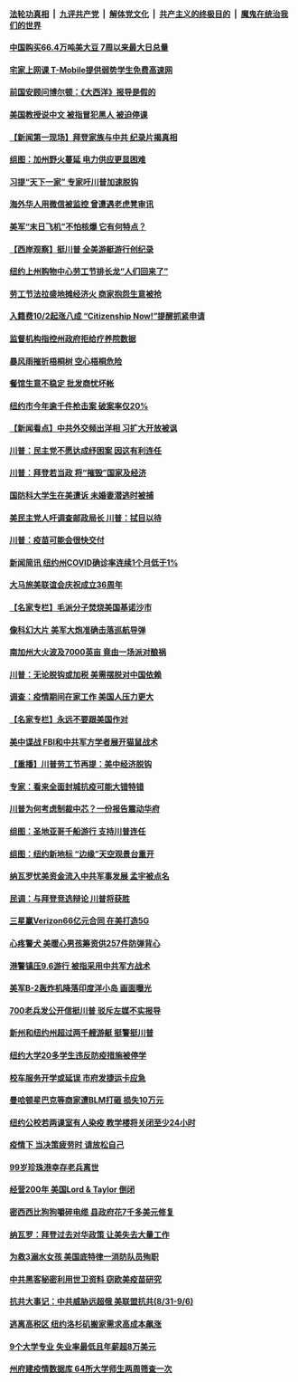 

####  [法轮功真相](../../../../basic/blob/master/README.md?t=09090202) &nbsp;|&nbsp; [九评共产党](../../../../9ping.md/blob/master/README.md?t=09090202) &nbsp;|&nbsp; [解体党文化](../../../../jtdwh.md/blob/master/README.md?t=09090202)  &nbsp;|&nbsp; [共产主义的终极目的](../../../../gczydzjmd.md/blob/master/README.md?t=09090202) &nbsp;|&nbsp; [魔鬼在统治我们的世界](../../../../mgztzwmdsj.md/blob/master/README.md?t=09090202) 

#### [中国购买66.4万吨美大豆 7周以来最大日总量](../pages/nsc412/n12389469.md?t=09090202) 

#### [宅家上网课 T-Mobile提供弱势学生免费高速网](../pages/nsc412/n12389277.md?t=09090202) 

#### [前国安顾问博尔顿：《大西洋》报导是假的](../pages/nsc412/n12388881.md?t=09090202) 

#### [美国教授说中文 被指冒犯黑人 被迫停课](../pages/nsc412/n12388889.md?t=09090202) 

#### [【新闻第一现场】拜登家族与中共 纪录片揭真相](../pages/nsc412/n12388103.md?t=09090202) 

#### [组图：加州野火蔓延 电力供应更显困难](../pages/nsc412/n12388537.md?t=09090202) 

#### [习提“天下一家” 专家吁川普加速脱钩](../pages/nsc412/n12388552.md?t=09090202) 

#### [海外华人用微信被监控 曾遭遇老虎凳审讯](../pages/nsc412/n12388490.md?t=09090202) 

#### [美军“末日飞机”不怕核爆 它有何特点？](../pages/nsc412/n12388298.md?t=09090202) 

#### [【西岸观察】挺川普 全美游艇游行创纪录](../pages/nsc412/n12388058.md?t=09090202) 

#### [纽约上州购物中心劳工节排长龙“人们回来了”](../pages/nsc412/n12387907.md?t=09090202) 

#### [劳工节法拉盛地摊经济火  商家抱怨生意被抢](../pages/nsc412/n12387893.md?t=09090202) 

#### [入籍费10/2起涨八成 “Citizenship Now!”提醒抓紧申请](../pages/nsc412/n12387923.md?t=09090202) 

#### [监督机构指控州政府拒给疗养院数据](../pages/nsc412/n12387821.md?t=09090202) 

#### [暴风雨摧折梧桐树 空心梧桐危险](../pages/nsc412/n12387398.md?t=09090202) 

#### [餐馆生意不稳定 批发商忧坏帐](../pages/nsc412/n12387797.md?t=09090202) 

#### [纽约市今年逾千件枪击案 破案率仅20%](../pages/nsc412/n12387801.md?t=09090202) 

#### [【新闻看点】中共外交频出洋相 习扩大开放被讽](../pages/nsc412/n12387230.md?t=09090202) 

#### [川普：民主党不愿达成纾困案 因这有利连任](../pages/nsc412/n12387514.md?t=09090202) 

#### [川普：拜登若当政 将“摧毁”国家及经济](../pages/nsc412/n12387477.md?t=09090202) 

#### [国防科大学生在美遭诉 未婚妻潜逃时被捕](../pages/nsc412/n12387360.md?t=09090202) 

#### [美民主党人吁调查邮政局长 川普：拭目以待](../pages/nsc412/n12387463.md?t=09090202) 

#### [川普：疫苗可能会很快交付](../pages/nsc412/n12387389.md?t=09090202) 

#### [新闻简讯 纽约州COVID确诊率连续1个月低于1%](../pages/nsc412/n12387403.md?t=09090202) 

#### [大马旅美联谊会庆祝成立36周年](../pages/nsc412/n12387279.md?t=09090202) 

#### [【名家专栏】毛派分子焚烧美国基诺沙市](../pages/nsc412/n12385106.md?t=09090202) 

#### [像科幻大片 美军大炮准确击落巡航导弹](../pages/nsc412/n12387142.md?t=09090202) 

#### [南加州大火波及7000英亩 竟由一场派对酿祸](../pages/nsc412/n12387182.md?t=09090202) 

#### [川普：无论脱钩或加税 美需摆脱对中国依赖](../pages/nsc412/n12387252.md?t=09090202) 

#### [调查：疫情期间在家工作 美国人压力更大](../pages/nsc412/n12387223.md?t=09090202) 

#### [【名家专栏】永远不要跟美国作对](../pages/nsc412/n12385068.md?t=09090202) 

#### [美中谍战 FBI和中共军方学者展开猫鼠战术](../pages/nsc412/n12387144.md?t=09090202) 

#### [【重播】川普劳工节再提：美中经济脱钩](../pages/nsc412/n12386820.md?t=09090202) 

#### [专家：看来全面封城抗疫可能大错特错](../pages/nsc412/n12386895.md?t=09090202) 

#### [川普为何考虑制裁中芯？一份报告震动华府](../pages/nsc412/n12387030.md?t=09090202) 

#### [组图：圣地亚哥千船游行 支持川普连任](../pages/nsc412/n12385770.md?t=09090202) 

#### [组图：纽约新地标 “边缘”天空观景台重开](../pages/nsc412/n12384728.md?t=09090202) 

#### [纳瓦罗忧美资金流入中共军事发展 孟宇被点名](../pages/nsc412/n12386878.md?t=09090202) 

#### [民调：与拜登竞选辩论 川普将获胜](../pages/nsc412/n12386537.md?t=09090202) 

#### [三星赢Verizon66亿元合同 在美打造5G](../pages/nsc412/n12386428.md?t=09090202) 

#### [心疼警犬 美暖心男孩筹资供257件防弹背心](../pages/nsc412/n12386105.md?t=09090202) 

#### [港警镇压9.6游行 被指采用中共军方战术](../pages/nsc412/n12386178.md?t=09090202) 

#### [美军B-2轰炸机降落印度洋小岛 画面曝光](../pages/nsc412/n12385823.md?t=09090202) 

#### [700老兵发公开信挺川普 驳斥左媒不实报导](../pages/nsc412/n12385832.md?t=09090202) 

#### [新州和纽约州超过两千艘游艇 挺警挺川普](../pages/nsc412/n12385560.md?t=09090202) 

#### [纽约大学20多学生违反防疫措施被停学](../pages/nsc412/n12385557.md?t=09090202) 

#### [校车服务开学或延误 市府发捷运卡应急](../pages/nsc412/n12385549.md?t=09090202) 

#### [曼哈顿星巴克等商家遭BLM打砸 损失10万元](../pages/nsc412/n12385438.md?t=09090202) 

#### [纽约公校若两课室有人染疫  教学楼将关闭至少24小时](../pages/nsc412/n12385546.md?t=09090202) 

#### [疫情下 当决策疲劳时 请放松自己](../pages/nsc412/n12385576.md?t=09090202) 

#### [99岁珍珠港幸存老兵离世](../pages/nsc412/n12385537.md?t=09090202) 

#### [经营200年 美国Lord & Taylor 倒闭](../pages/nsc412/n12385513.md?t=09090202) 

#### [密西西比狗狗嚼碎电缆 县政府花7千多美元修复](../pages/nsc412/n12385486.md?t=09090202) 

#### [纳瓦罗：拜登过去对华政策 让美失去大量工作](../pages/nsc412/n12385377.md?t=09090202) 

#### [为救3溺水女孩 美国底特律一消防队员殉职](../pages/nsc412/n12385220.md?t=09090202) 

#### [中共黑客秘密利用世卫资料 窃欧美疫苗研究](../pages/nsc412/n12385044.md?t=09090202) 

#### [抗共大事记：中共威胁远超俄 美联盟抗共(8/31-9/6)](../pages/nsc412/n12384826.md?t=09090202) 

#### [逃离高税区 纽约洛杉矶搬家需求高成本飙涨](../pages/nsc412/n12384693.md?t=09090202) 

#### [9个大学专业 失业率最低且年薪超8万美元](../pages/nsc412/n12324042.md?t=09090202) 

#### [州府建疫情数据库 64所大学师生两周筛查一次](../pages/nsc412/n12384924.md?t=09090202) 

